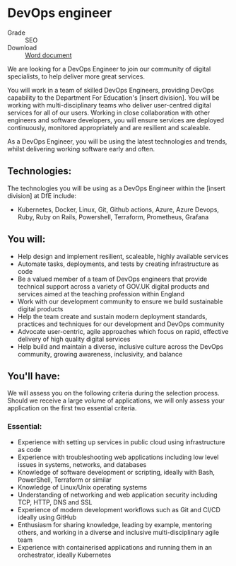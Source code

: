 # DevOps engineer

<dl class="govuk-summary-list">
  <div class="govuk-summary-list__row">
    <dt class="govuk-summary-list__key">
      Grade
    </dt>
    <dd class="govuk-summary-list__value">
      SEO
    </dd>
  </div>
   <div class="govuk-summary-list__row" data-ignore="true">
    <dt class="govuk-summary-list__key">
      Download
    </dt>
    <dd class="govuk-summary-list__value">
      <a href="word">Word document</a>
    </dd>
  </div></dl>

We are looking for a DevOps Engineer to join our community of digital specialists, to help deliver more great services.

You will work in a team of skilled DevOps Engineers, providing DevOps capability to the Department For Education's [insert division]. You will be working with multi-disciplinary teams who deliver user-centred digital services for all of our users. Working in close collaboration with other engineers and software developers, you will ensure services are deployed continuously, monitored appropriately and are resilient and scaleable.

As a DevOps Engineer, you will be using the latest technologies and trends, whilst delivering working software early
and often.

## Technologies:

The technologies you will be using as a DevOps Engineer within the [insert division] at DfE include:

- Kubernetes, Docker, Linux, Git, Github actions, Azure, Azure Devops, Ruby, Ruby on Rails, Powershell, Terraform,
Prometheus, Grafana

## You will:

* Help design and implement resilient, scaleable, highly available services
* Automate tasks, deployments, and tests by creating infrastructure as code
* Be a valued member of a team of DevOps engineers that provide technical support across a variety of GOV.UK digital products and services aimed at the teaching profession within England
* Work with our development community to ensure we build sustainable digital products
* Help the team create and sustain modern deployment standards, practices and techniques for our development and DevOps community
* Advocate user-centric, agile approaches which focus on rapid, effective delivery of high quality digital services
* Help build and maintain a diverse, inclusive culture across the DevOps community, growing awareness, inclusivity, and balance

## You'll have:

We will assess you on the following criteria during the selection process. Should we receive a large volume of
applications, we will only assess your application on the first two essential criteria.

### Essential:

* Experience with setting up services in public cloud using infrastructure as code
* Experience with troubleshooting web applications including low level issues in systems, networks, and databases
* Knowledge of software development or scripting, ideally with Bash, PowerShell, Terraform or similar
* Knowledge of Linux/Unix operating systems
* Understanding of networking and web application security including TCP, HTTP, DNS and SSL
* Experience of modern development workflows such as Git and CI/CD ideally using GitHub
* Enthusiasm for sharing knowledge, leading by example, mentoring others, and working in a diverse and inclusive multi-disciplinary agile team
* Experience with containerised applications and running them in an orchestrator, ideally Kubernetes
